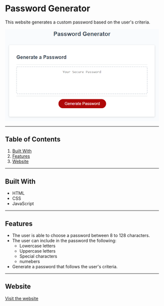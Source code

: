 # Password Generator

This website generates a custom password based on the user's criteria. 

![Password generator website snapshot](./Assets/03-javascript-homework-demo.png)

---

## Table of Contents

1. [Built With](#Built-With)
2. [Features](#Features)
3. [Website](#Website)

---

## Built With

* HTML
* CSS
* JavaScript

---

## Features

* The user is able to choose a password between 8 to 128 characters.
* The user can include in the password the following:
    * Lowercase letters
    * Uppercase letters
    * Special characters
    * numebers
* Generate a password that follows the user's criteria.

---

## Website

[Visit the website](https://samersaemeldahr.github.io/Password-Generator/)
